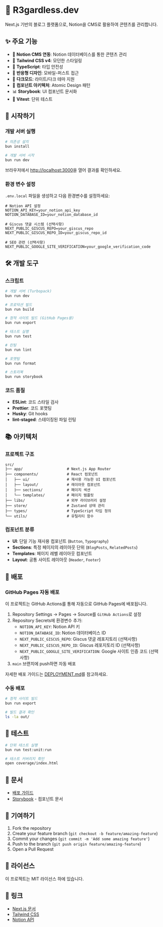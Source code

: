 # 🚀 R3gardless.dev

Next.js 기반의 블로그 플랫폼으로, Notion을 CMS로 활용하여 콘텐츠를 관리합니다.

## ✨ 주요 기능

- 📝 **Notion CMS 연동**: Notion 데이터베이스를 통한 콘텐츠 관리
- 🎨 **Tailwind CSS v4**: 모던한 스타일링
- 🔧 **TypeScript**: 타입 안전성
- 📱 **반응형 디자인**: 모바일-퍼스트 접근
- 🌙 **다크모드**: 라이트/다크 테마 지원
- 🧩 **컴포넌트 아키텍처**: Atomic Design 패턴
- 📊 **Storybook**: UI 컴포넌트 문서화
- 🧪 **Vitest**: 단위 테스트

## 🚀 시작하기

### 개발 서버 실행

```bash
# 의존성 설치
bun install

# 개발 서버 시작
bun run dev
```

브라우저에서 [http://localhost:3000](http://localhost:3000)을 열어 결과를 확인하세요.

### 환경 변수 설정

`.env.local` 파일을 생성하고 다음 환경변수를 설정하세요:

```env
# Notion API 설정
NOTION_API_KEY=your_notion_api_key
NOTION_DATABASE_ID=your_notion_database_id

# Giscus 댓글 시스템 (선택사항)
NEXT_PUBLIC_GISCUS_REPO=your_giscus_repo
NEXT_PUBLIC_GISCUS_REPO_ID=your_giscus_repo_id

# SEO 관련 (선택사항)
NEXT_PUBLIC_GOOGLE_SITE_VERIFICATION=your_google_verification_code
```

## 🛠 개발 도구

### 스크립트

```bash
# 개발 서버 (Turbopack)
bun run dev

# 프로덕션 빌드
bun run build

# 정적 사이트 빌드 (GitHub Pages용)
bun run export

# 테스트 실행
bun run test

# 린팅
bun run lint

# 포맷팅
bun run format

# 스토리북
bun run storybook
```

### 코드 품질

- **ESLint**: 코드 스타일 검사
- **Prettier**: 코드 포맷팅  
- **Husky**: Git hooks
- **lint-staged**: 스테이징된 파일 린팅

## 📚 아키텍처

### 프로젝트 구조

```
src/
├── app/                    # Next.js App Router
├── components/             # React 컴포넌트
│   ├── ui/                 # 재사용 가능한 UI 컴포넌트
│   ├── layout/             # 레이아웃 컴포넌트
│   ├── sections/           # 페이지 섹션
│   └── templates/          # 페이지 템플릿
├── libs/                   # 외부 라이브러리 설정
├── store/                  # Zustand 상태 관리
├── types/                  # TypeScript 타입 정의
└── utils/                  # 유틸리티 함수
```

### 컴포넌트 분류

- **UI**: 단일 기능 재사용 컴포넌트 (`Button`, `Typography`)
- **Sections**: 특정 페이지의 레이아웃 단위 (`BlogPosts`, `RelatedPosts`)
- **Templates**: 페이지 레벨 레이아웃 컴포넌트
- **Layout**: 공통 사이트 레이아웃 (`Header`, `Footer`)

## 🚀 배포

### GitHub Pages 자동 배포

이 프로젝트는 GitHub Actions를 통해 자동으로 GitHub Pages에 배포됩니다.

1. Repository Settings → Pages → Source를 `GitHub Actions`로 설정
2. Repository Secrets에 환경변수 추가:
   - `NOTION_API_KEY`: Notion API 키
   - `NOTION_DATABASE_ID`: Notion 데이터베이스 ID
   - `NEXT_PUBLIC_GISCUS_REPO`: Giscus 댓글 레포지토리 (선택사항)
   - `NEXT_PUBLIC_GISCUS_REPO_ID`: Giscus 레포지토리 ID (선택사항)
   - `NEXT_PUBLIC_GOOGLE_SITE_VERIFICATION`: Google 사이트 인증 코드 (선택사항)
3. `main` 브랜치에 push하면 자동 배포

자세한 배포 가이드는 [DEPLOYMENT.md](./docs/DEPLOYMENT.md)를 참고하세요.

### 수동 배포

```bash
# 정적 사이트 빌드
bun run export

# 빌드 결과 확인
ls -la out/
```

## 🧪 테스트

```bash
# 단위 테스트 실행
bun run test:unit:run

# 테스트 커버리지 확인
open coverage/index.html
```

## 📖 문서

- [배포 가이드](./docs/DEPLOYMENT.md)
- [Storybook](http://localhost:6006) - 컴포넌트 문서

## 🤝 기여하기

1. Fork the repository
2. Create your feature branch (`git checkout -b feature/amazing-feature`)
3. Commit your changes (`git commit -m 'Add some amazing feature'`)
4. Push to the branch (`git push origin feature/amazing-feature`)
5. Open a Pull Request

## 📄 라이선스

이 프로젝트는 MIT 라이선스 하에 있습니다.

## 🔗 링크

- [Next.js 문서](https://nextjs.org/docs)
- [Tailwind CSS](https://tailwindcss.com)
- [Notion API](https://developers.notion.com)

